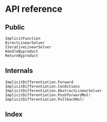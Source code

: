 # API reference

## Public

```@docs
ImplicitFunction
DirectLinearSolver
IterativeLinearSolver
HandleByproduct
ReturnByproduct
```

## Internals

```@docs
ImplicitDifferentiation.Forward
ImplicitDifferentiation.Conditions
ImplicitDifferentiation.AbstractLinearSolver
ImplicitDifferentiation.PushforwardMul!
ImplicitDifferentiation.PullbackMul!
```

## Index

```@index
```
